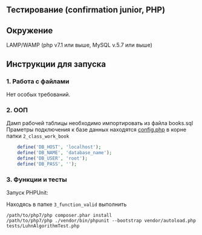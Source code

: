 ## Тестирование (confirmation junior, PHP)

## Окружение

LAMP/WAMP (php v7.1 или выше, MySQL v.5.7 или выше)

## Инструкции для запуска

### 1. Работа с файлами

Нет особых требований.

### 2. ООП

Дамп рабочей таблицы необходимо импортировать из файла books.sql
Праметры подключения к базе данных находятся [config.php](https://github.com/di207/belenkiy-confirm-jun/tree/master/2_class_work_book/config.php) в корне папки `2_class_work_book`
```php
    define('DB_HOST', 'localhost');
    define('DB_NAME', 'database_name');
    define('DB_USER', 'root');
    define('DB_PASS', '');
```

### 3. Функции и тесты

Запуск PHPUnit:

Находясь в папке `3_function_valid` выполнить 
```composer log
/path/to/php7/php composer.phar install
/path/to/php7/php ./vendor/bin/phpunit --bootstrap vendor/autoload.php tests/LuhnAlgorithmTest.php
```

